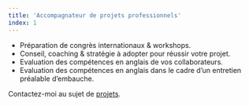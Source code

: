 ```yaml
---
title: 'Accompagnateur de projets professionnels'
index: 1
---
```

- Préparation de congrès internationaux & workshops.
- Conseil, coaching & stratégie à adopter pour réussir votre projet.
- Evaluation des compétences en anglais de vos collaborateurs.
- Evaluation des compétences en anglais dans le cadre d’un entretien préalable d’embauche.

Contactez-moi au sujet de [projets](mailto:someone@somewhere.com&subject=Projets&body=Tapez%20%0Avotre%20message%20ici%0A).
